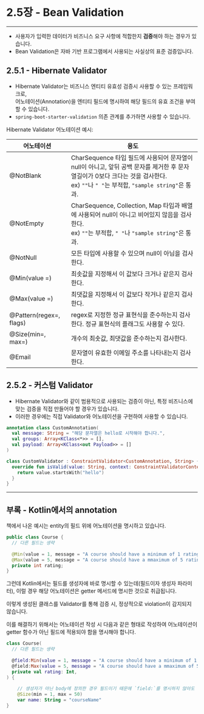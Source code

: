 # 2.5장 - Bean Validation

<hr/>

- 사용자가 입력한 데이터가 비즈니스 요구 사항에 적합한지 **검증**해야 하는 경우가 있습니다.
- Bean Validation은 자바 기반 프로그램에서 사용되는 사실상의 표준 검증입니다.

## 2.5.1 - Hibernate Validator

- Hibernate Validator는 비즈니스 엔티티 유효성 검증시 사용할 수 있는 프레임워크로,<br/>어노테이션(Annotation)을 엔티티 필드에 명시하여 해당 필드의 유효 조건을 부여할 수 있습니다.
- `spring-boot-starter-validation` 의존 관계를 추가하면 사용할 수 있습니다.

Hibernate Validator 어노테이션 예시:

|어노테이션|용도|
|---|---|
|@NotBlank|CharSequence 타입 필드에 사용되어 문자열이 null이 아니고, 앞뒤 공백 문자를 제거한 후 문자열길이가 0보다 크다는 것을 검사한다.<br/>ex) `""`나 `" "`는 부적합, `"sample string"`은 통과.|
|@NotEmpty|CharSequence, Collection, Map 타입과 배열에 사용되어 null이 아니고 비어있지 않음을 검사한다.<br/>ex) `""`는 부적합, `" "`나 `"sample string"`은 통과.|
|@NotNull|모든 타입에 사용할 수 있으며 null이 아님을 검사한다.|
|@Min(value =)|최솟값을 지정해서 이 값보다 크거나 같은지 검사한다.|
|@Max(value =)|최댓값을 지정해서 이 값보다 작거나 같은지 검사한다.|
|@Pattern(regex=, flags)|regex로 지정한 정규 표현식을 준수하는지 검사한다. 정규 표현식의 플래그도 사용할 수 있다.|
|@Size(min=, max=)|개수의 최솟값, 최댓값을 준수하는지 검사한다.|
|@Email|문자열이 유효한 이메일 주소를 나타내는지 검사한다.|

## 2.5.2 - 커스텀 Validator

- Hibernate Validator와 같이 범용적으로 사용되는 검증이 아닌, 특정 비즈니스에 맞는 검증을 직접 만들어야 할 경우가 있습니다.
- 이러한 경우에는 직접 Validator와 어노테이션을 구현하여 사용할 수 있습니다.

```kotlin
annotation class CustomAnnotation(
  val message: String = "해당 문자열은 hello로 시작해야 합니다.",
  val groups: Array<KClass<*>> = [],
  val payload: Array<KClass<out Payload>> = []
)

class CustomValidator : ConstraintValidator<CustomAnnotation, String> {
  override fun isValid(value: String, context: ConstraintValidatorContext): Boolean {
    return value.startsWith("hello")
  }
}
```

<hr/>

## 부록 - Kotlin에서의 annotation
책에서 나온 예시는 entity의 필드 위에 어노테이션을 명시하고 있습니다.

```java
public class Course {
  // 다른 필드는 생략
  
  @Min(value = 1, message = "A course should have a minimum of 1 rating")
  @Max(value = 5, message = "A course should have a mmaximum of 5 rating")
  private int rating;
}
```
그런데 Kotlin에서는 필드를 생성자에 바로 명시할 수 있는데(필드이자 생성자 파라미터), 이럴 경우 해당 어노테이션은 getter 메서드에 명시한 것으로 취급됩니다.

이렇게 생성된 클래스를 Validator를 통해 검증 시, 정상적으로 violation이 감지되지 않습니다.

이를 해결하기 위해서는 어노테이션 작성 시 다음과 같은 형태로 작성하여 어노테이션이 getter 함수가 아닌 필드에 적용되야 함을 명시해야 합니다.

```kotlin
class Course(
  // 다른 필드는 생략
  
  @field:Min(value = 1, message = "A course should have a minimum of 1 rating")
  @field:Max(value = 5, message = "A course should have a mmaximum of 5 rating")
  private val rating: Int,
) {
    
    // 생성자가 아닌 body에 정의한 경우 필드이기 때문에 `field:`를 명시하지 않아도 됨
    @Size(min = 1, max = 50)
    var name: String = "courseName"
}
```
